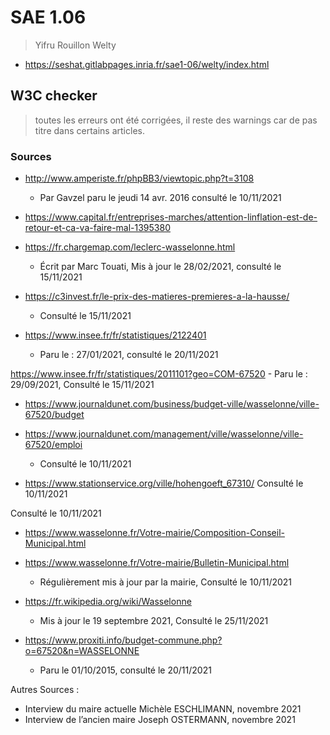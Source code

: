 # SAE 1.06
> Yifru Rouillon Welty

- https://seshat.gitlabpages.inria.fr/sae1-06/welty/index.html

## W3C checker
> toutes les erreurs ont été corrigées, il reste des warnings car de pas titre dans certains articles.


### Sources

- http://www.amperiste.fr/phpBB3/viewtopic.php?t=3108 
    - Par Gavzel paru le jeudi 14 avr. 2016 consulté le 10/11/2021
  
- https://www.capital.fr/entreprises-marches/attention-linflation-est-de-retour-et-ca-va-faire-mal-1395380

- https://fr.chargemap.com/leclerc-wasselonne.html 
    - Écrit par Marc Touati, Mis à jour le 28/02/2021, consulté le 15/11/2021
  
- https://c3invest.fr/le-prix-des-matieres-premieres-a-la-hausse/
    - Consulté le 15/11/2021

- https://www.insee.fr/fr/statistiques/2122401
    - Paru le : 27/01/2021, consulté le 20/11/2021

https://www.insee.fr/fr/statistiques/2011101?geo=COM-67520
    - Paru le : 29/09/2021, Consulté le 15/11/2021

- https://www.journaldunet.com/business/budget-ville/wasselonne/ville-67520/budget 
- https://www.journaldunet.com/management/ville/wasselonne/ville-67520/emploi
    - Consulté le 10/11/2021

- https://www.stationservice.org/ville/hohengoeft_67310/ 
Consulté le 10/11/2021

Consulté le 10/11/2021
- https://www.wasselonne.fr/Votre-mairie/Composition-Conseil-Municipal.html 

- https://www.wasselonne.fr/Votre-mairie/Bulletin-Municipal.html 
    - Régulièrement mis à jour par la mairie, Consulté le 10/11/2021

- https://fr.wikipedia.org/wiki/Wasselonne
    - Mis à jour le 19 septembre 2021, Consulté le 25/11/2021

- https://www.proxiti.info/budget-commune.php?o=67520&n=WASSELONNE
    - Paru le 01/10/2015, consulté le 20/11/2021



Autres Sources :

- Interview du maire actuelle Michèle ESCHLIMANN, novembre 2021
- Interview de l’ancien maire Joseph OSTERMANN, novembre 2021
